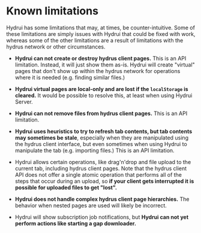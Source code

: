 # Known limitations

Hydrui has some limitations that may, at times, be counter-intuitive. Some of these limitations are simply issues with Hydrui that could be fixed with work, whereas some of the other limitations are a result of limitations with the hydrus network or other circumstances.

- **Hydrui can not create or destroy hydrus client pages.** This is an API limitation. Instead, it will just show them as-is. Hydrui will create "virtual" pages that don't show up within the hydrus network for operations where it is needed (e.g. finding similar files.)

- **Hydrui virtual pages are local-only and are lost if the `localStorage` is cleared.** It would be possible to resolve this, at least when using Hydrui Server.

- **Hydrui can not remove files from hydrus client pages.** This is an API limitation.

- **Hydrui uses heuristics to try to refresh tab contents, but tab contents may sometimes be stale**, especially when they are manipulated using the hydrus client interface, but even sometimes when using Hydrui to manipulate the tab (e.g. importing files.) This is an API limitation.

- Hydrui allows certain operations, like drag'n'drop and file upload to the current tab, including hydrus client pages. Note that the hydrus client API does not offer a single atomic operation that performs all of the steps that occur during an upload, so **if your client gets interrupted it is possible for uploaded files to get "lost".**

- **Hydrui does not handle complex hydrus client page hierarchies.** The behavior when nested pages are used will likely be incorrect.

- Hydrui will show subscription job notifications, but **Hydrui can not yet perform actions like starting a gap downloader.**
